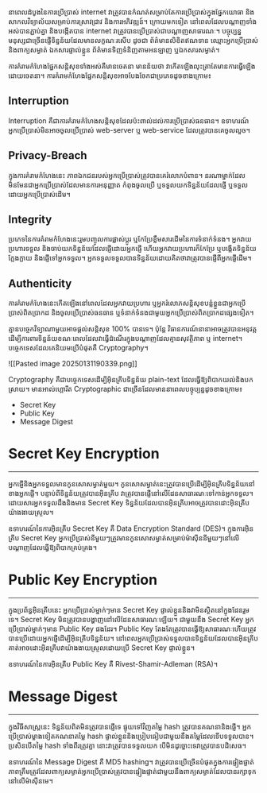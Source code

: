 នាពេលដំបូងនៃការប្រើប្រាស់ internet វាត្រូវបានកំណត់សម្រាប់តែការប្រើប្រាស់ក្នុងផ្នែកយោធា និងសាកលវិទ្យាល័យសម្រាប់ការស្រាវជ្រាវ និងការអភិវឌ្ឍន៍។ ក្រោយមកទៀត នៅពេលដែលបណ្តាញទាំងអស់បានភ្ជាប់គ្នា និងបង្កើតបាន internet វាត្រូវបានប្រើប្រាស់ជាបណ្តាញសាធារណៈ។ បច្ចុប្បន្ន មនុស្សជាច្រើនផ្ញើទិន្នន័យដែលមានលក្ខណៈរសើប ដូចជា ព័ត៌មានលិខិតឥណទាន ឈ្មោះអ្នកប្រើប្រាស់ និងពាក្យសម្ងាត់ ឯកសារផ្ទាល់ខ្លួន ព័ត៌មានទិញទំនិញតាមអនឡាញ ឬឯកសារសម្ងាត់។

ការគំរាមកំហែងផ្នែកសន្តិសុខទាំងអស់គឺមានចេតនា មានន័យថា វាកើតឡើងលុះត្រាតែមានការធ្វើឡើងដោយចេតនា។ ការគំរាមកំហែងផ្នែកសន្តិសុខអាចបែងចែកជាប្រភេទដូចខាងក្រោម៖

## Interruption
Interruption គឺជាការគំរាមកំហែងសន្តិសុខដែលប៉ះពាល់ដល់ការប្រើប្រាស់ធនធាន។ ឧទាហរណ៍ អ្នកប្រើប្រាស់មិនអាចចូលប្រើប្រាស់ web-server ឬ web-service ដែលត្រូវបានគេចូលលួច។

## Privacy-Breach
ក្នុងការគំរាមកំហែងនេះ ភាពឯកជនរបស់អ្នកប្រើប្រាស់ត្រូវបានគេរំលោភបំពាន។ នរណាម្នាក់ដែលមិនមែនជាអ្នកប្រើប្រាស់ដែលមានការអនុញ្ញាត កំពុងចូលប្រើ ឬទទួលយកទិន្នន័យដែលផ្ញើ ឬទទួលដោយអ្នកប្រើប្រាស់ដើម។

## Integrity
ប្រភេទនៃការគំរាមកំហែងនេះរួមបញ្ចូលការផ្លាស់ប្តូរ ឬកែប្រែខ្លឹមសារដើមនៃការទំនាក់ទំនង។ អ្នកវាយប្រហារទទួល និងចាប់យកទិន្នន័យដែលផ្ញើដោយអ្នកផ្ញើ ហើយអ្នកវាយប្រហារក៏កែប្រែ ឬបង្កើតទិន្នន័យក្លែងក្លាយ និងផ្ញើទៅអ្នកទទួល។ អ្នកទទួលទទួលបានទិន្នន័យដោយគិតថាវាត្រូវបានផ្ញើពីអ្នកផ្ញើដើម។

## Authenticity
ការគំរាមកំហែងនេះកើតឡើងនៅពេលដែលអ្នកវាយប្រហារ ឬអ្នករំលោភសន្តិសុខបន្លំខ្លួនជាអ្នកប្រើប្រាស់ពិតប្រាកដ និងចូលប្រើប្រាស់ធនធាន ឬទំនាក់ទំនងជាមួយអ្នកប្រើប្រាស់ពិតប្រាកដផ្សេងទៀត។

គ្មានបច្ចេកវិទ្យាណាមួយអាចផ្តល់សន្តិសុខ 100% បានទេ។ ប៉ុន្តែ វិធានការណ៍នានាអាចត្រូវបានអនុវត្តដើម្បីការពារទិន្នន័យខណៈពេលដែលវាធ្វើដំណើរក្នុងបណ្តាញដែលគ្មានសុវត្ថិភាព ឬ internet។ បច្ចេកទេសដែលគេនិយមប្រើបំផុតគឺ Cryptography។

![[Pasted image 20250131190339.png]]

Cryptography គឺជាបច្ចេកទេសដើម្បីអ៊ិនគ្រីបទិន្នន័យ plain-text ដែលធ្វើឱ្យពិបាកយល់និងបកស្រាយ។ មានអាល់ហ្គោរីត Cryptographic ជាច្រើនដែលមាននាពេលបច្ចុប្បន្នដូចខាងក្រោម៖

- Secret Key
- Public Key 
- Message Digest

# Secret Key Encryption
---
អ្នកផ្ញើនិងអ្នកទទួលមានកូនសោសម្ងាត់មួយ។ កូនសោសម្ងាត់នេះត្រូវបានប្រើដើម្បីអ៊ិនគ្រីបទិន្នន័យនៅខាងអ្នកផ្ញើ។ បន្ទាប់ពីទិន្នន័យត្រូវបានអ៊ិនគ្រីប វាត្រូវបានផ្ញើនៅលើដែនសាធារណៈទៅកាន់អ្នកទទួល។ ដោយសារអ្នកទទួលដឹងនិងមាន Secret Key ទិន្នន័យដែលបានអ៊ិនគ្រីបអាចត្រូវបានដោះអ៊ិនគ្រីបយ៉ាងងាយស្រួល។

ឧទាហរណ៍នៃការអ៊ិនគ្រីប Secret Key គឺ Data Encryption Standard (DES)។ ក្នុងការអ៊ិនគ្រីប Secret Key អ្នកប្រើប្រាស់នីមួយៗត្រូវមានកូនសោសម្ងាត់សម្រាប់ម៉ាស៊ីននីមួយៗនៅលើបណ្តាញដែលធ្វើឱ្យពិបាកគ្រប់គ្រង។

# Public Key Encryption
---
ក្នុងប្រព័ន្ធអ៊ិនគ្រីបនេះ អ្នកប្រើប្រាស់ម្នាក់ៗមាន Secret Key ផ្ទាល់ខ្លួននិងវាមិនស្ថិតនៅក្នុងដែនរួមទេ។ Secret Key មិនត្រូវបានបង្ហាញនៅលើដែនសាធារណៈឡើយ។ ជាមួយនឹង Secret Key អ្នកប្រើប្រាស់ម្នាក់ៗមាន Public Key ផងដែរ។ Public Key តែងតែត្រូវបានធ្វើឱ្យសាធារណៈហើយត្រូវបានប្រើដោយអ្នកផ្ញើដើម្បីអ៊ិនគ្រីបទិន្នន័យ។ នៅពេលអ្នកប្រើប្រាស់ទទួលបានទិន្នន័យដែលបានអ៊ិនគ្រីប គាត់អាចដោះអ៊ិនគ្រីបវាយ៉ាងងាយស្រួលដោយប្រើ Secret Key ផ្ទាល់ខ្លួន។

ឧទាហរណ៍នៃការអ៊ិនគ្រីប Public Key គឺ Rivest-Shamir-Adleman (RSA)។

# Message Digest
---
ក្នុងវិធីសាស្ត្រនេះ ទិន្នន័យពិតមិនត្រូវបានផ្ញើទេ ផ្ទុយទៅវិញតម្លៃ hash ត្រូវបានគណនានិងផ្ញើ។ អ្នកប្រើប្រាស់ម្ខាងទៀតគណនាតម្លៃ hash ផ្ទាល់ខ្លួននិងប្រៀបធៀបជាមួយនឹងតម្លៃដែលទើបទទួលបាន។ ប្រសិនបើតម្លៃ hash ទាំងពីរត្រូវគ្នា នោះវាត្រូវបានទទួលយក បើមិនដូច្នោះទេវាត្រូវបានបដិសេធ។

ឧទាហរណ៍នៃ Message Digest គឺ MD5 hashing។ វាត្រូវបានប្រើច្រើនបំផុតក្នុងការផ្ទៀងផ្ទាត់ភាពត្រឹមត្រូវដែលពាក្យសម្ងាត់អ្នកប្រើប្រាស់ត្រូវបានផ្ទៀងផ្ទាត់ជាមួយនឹងពាក្យសម្ងាត់ដែលបានរក្សាទុកនៅលើម៉ាស៊ីនមេ។
